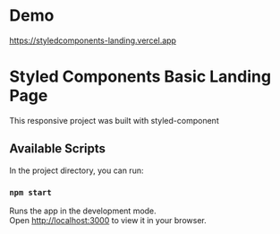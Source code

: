 # Demo
https://styledcomponents-landing.vercel.app

# Styled Components Basic Landing Page

This responsive project was built with styled-component

## Available Scripts

In the project directory, you can run:

### `npm start`
Runs the app in the development mode.\
Open [http://localhost:3000](http://localhost:3000) to view it in your browser.


